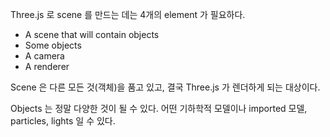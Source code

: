 Three.js 로 scene 를 만드는 데는 4개의 element 가 필요하다.
- A scene that will contain objects
- Some objects
- A camera
- A renderer

Scene 은 다른 모든 것(객체)을 품고 있고, 결국 Three.js 가 렌더하게 되는 대상이다.

Objects 는 정말 다양한 것이 될 수 있다. 어떤 기하학적 모델이나 imported 모델, particles, lights 일 수 있다. 
